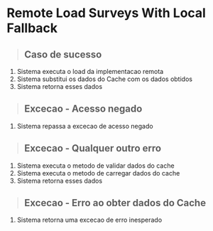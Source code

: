 # Remote Load Surveys With Local Fallback

> ## Caso de sucesso
1. Sistema executa o load da implementacao remota
2. Sistema substitui os dados do Cache com os dados obtidos
3. Sistema retorna esses dados

> ## Excecao - Acesso negado
1. Sistema repassa a excecao de acesso negado

> ## Excecao - Qualquer outro erro
1. Sistema executa o metodo de validar dados do cache
2. Sistema executa o metodo de carregar dados do cache
3. Sistema retorna esses dados

> ## Excecao - Erro ao obter dados do Cache
1. Sistema retorna uma excecao de erro inesperado